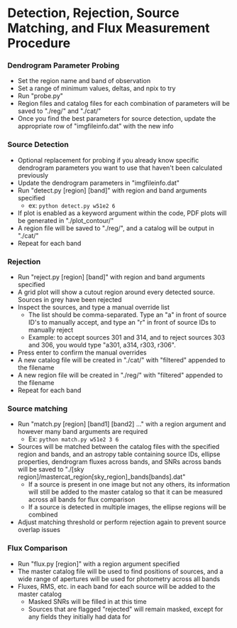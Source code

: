 # Detection, Rejection, Source Matching, and Flux Measurement Procedure

### Dendrogram Parameter Probing
 - Set the region name and band of observation
 - Set a range of minimum values, deltas, and npix to try
 - Run "probe.py"
 - Region files and catalog files for each combination of parameters will be saved to "./reg/" and "./cat/"
 - Once you find the best parameters for source detection, update the appropriate row of "imgfileinfo.dat" with the new info
 
### Source Detection
 - Optional replacement for probing if you already know specific dendrogram parameters you want to use that haven't been calculated previously
 - Update the dendrogram parameters in "imgfileinfo.dat"
 - Run "detect.py [region] [band]" with region and band arguments specified
    - ex: `python detect.py w51e2 6`
 - If plot is enabled as a keyword argument within the code, PDF plots will be generated in "./plot_contour/"
 - A region file will be saved to "./reg/", and a catalog will be output in "./cat/"
 - Repeat for each band
 
### Rejection
 - Run "reject.py [region] [band]" with region and band arguments specified
 - A grid plot will show a cutout region around every detected source. Sources in grey have been rejected
 - Inspect the sources, and type a manual override list
    - The list should be comma-separated. Type an "a" in front of source ID's to manually accept, and type an "r" in front of source IDs to manually reject
    - Example: to accept sources 301 and 314, and to reject sources 303 and 306, you would type "a301, a314, r303, r306".
 - Press enter to confirm the manual overrides
 - A new catalog file will be created in "./cat/" with "filtered" appended to the filename
 - A new region file will be created in "./reg/" with "filtered" appended to the filename
 - Repeat for each band
 
### Source matching
 - Run "match.py [region] [band1] [band2] ..." with a region argument and however many band arguments are required
    - Ex: `python match.py w51e2 3 6`
 - Sources will be matched between the catalog files with the specified region and bands, and an astropy table containing source IDs, ellipse properties, dendrogram fluxes across bands, and SNRs across bands will be saved to "./[sky region]/mastercat_region[sky_region]_bands[bands].dat"
    - If a source is present in one image but not any others, its information will still be added to the master catalog so that it can be measured across all bands for flux comparison
    - If a source is detected in multiple images, the ellipse regions will be combined
- Adjust matching threshold or perform rejection again to prevent source overlap issues

### Flux Comparison
 - Run "flux.py [region]" with a region argument specified
 - The master catalog file will be used to find positions of sources, and a wide range of apertures will be used for photometry across all bands
 - Fluxes, RMS, etc. in each band for each source will be added to the master catalog
    - Masked SNRs will be filled in at this time
    - Sources that are flagged "rejected" will remain masked, except for any fields they initially had data for
